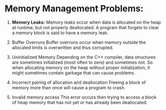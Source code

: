 # Memory Management Problems:

1. **Memory Leaks:** Memory leaks occur when data is allocated on the heap at runtime, but not properly deallocated. A program that forgets to clear a memory block is said to have a memory leak.

2. Buffer Overruns Buffer overruns occur when memory outside the allocated limits is overwritten and thus corrupted.

3. Uninitialized Memory Depending on the C++ compiler, data structures are sometimes initialized (most often to zero) and sometimes not. So when allocating memory on the heap without proper initialization, it might sometimes contain garbage that can cause problems.

4. Incorrect pairing of allocation and deallocation Freeing a block of memory more than once will cause a program to crash.

5. Invalid memory access This error occurs then trying to access a block of heap memory that has not yet or has already been deallocated.
